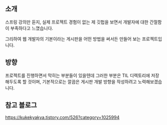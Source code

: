 ## 소개

스프링 강의만 듣지, 실제 프로젝트 경험이 없는 제 깃헙을 보면서 개발자에 대한 간절함이 부족하다고 느꼈습니다.

그리하여 웹 개발자의 기본이라는 게시판을 어떤 방법을 써서든 만들어 보는 프로젝트입니다.

## 방향

프로젝트를 진행하면서 막히는 부분들이 있을텐데 그러한 부분은 TIL 디렉토리에 저장해두도록 할 것이며, 기본적으로는 깔끔은 게시판 개발 방향을 작성하려고 노력해보겠습니다.

## 참고 블로그
https://kukekyakya.tistory.com/526?category=1025994


